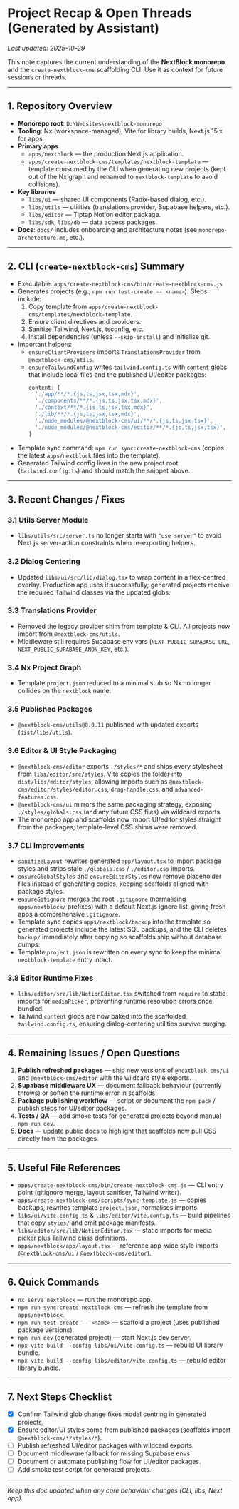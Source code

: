 # Project Recap & Open Threads (Generated by Assistant)

_Last updated: 2025-10-29_

This note captures the current understanding of the **NextBlock monorepo** and the `create-nextblock-cms` scaffolding CLI. Use it as context for future sessions or threads.

---

## 1. Repository Overview

- **Monorepo root**: `D:\Websites\nextblock-monorepo`
- **Tooling**: Nx (workspace-managed), Vite for library builds, Next.js 15.x for apps.
- **Primary apps**  
  - `apps/nextblock` — the production Next.js application.  
  - `apps/create-nextblock-cms/templates/nextblock-template` — template consumed by the CLI when generating new projects (kept out of the Nx graph and renamed to `nextblock-template` to avoid collisions).
- **Key libraries**  
  - `libs/ui` — shared UI components (Radix-based dialog, etc.).  
  - `libs/utils` — utilities (translations provider, Supabase helpers, etc.).  
  - `libs/editor` — Tiptap Notion editor package.  
  - `libs/sdk`, `libs/db` — data access packages.
- **Docs**: `docs/` includes onboarding and architecture notes (see `monorepo-archetecture.md`, etc.).

---

## 2. CLI (`create-nextblock-cms`) Summary

- Executable: `apps/create-nextblock-cms/bin/create-nextblock-cms.js`
- Generates projects (e.g., `npm run test-create -- <name>`). Steps include:  
  1. Copy template from `apps/create-nextblock-cms/templates/nextblock-template`.  
  2. Ensure client directives and providers.  
  3. Sanitize Tailwind, Next.js, tsconfig, etc.  
  4. Install dependencies (unless `--skip-install`) and initialise git.
- Important helpers:  
  - `ensureClientProviders` imports `TranslationsProvider` from `@nextblock-cms/utils`.  
  - `ensureTailwindConfig` writes `tailwind.config.ts` with `content` globs that include local files and the published UI/editor packages:
    ```ts
    content: [
      './app/**/*.{js,ts,jsx,tsx,mdx}',
      './components/**/*.{js,ts,jsx,tsx,mdx}',
      './context/**/*.{js,ts,jsx,tsx,mdx}',
      './lib/**/*.{js,ts,jsx,tsx,mdx}',
      './node_modules/@nextblock-cms/ui/**/*.{js,ts,jsx,tsx}',
      './node_modules/@nextblock-cms/editor/**/*.{js,ts,jsx,tsx}',
    ]
    ```
- Template sync command: `npm run sync:create-nextblock-cms` (copies the latest `apps/nextblock` files into the template).
- Generated Tailwind config lives in the new project root (`tailwind.config.ts`) and should match the snippet above.

---

## 3. Recent Changes / Fixes

### 3.1 Utils Server Module
- `libs/utils/src/server.ts` no longer starts with `"use server"` to avoid Next.js server-action constraints when re-exporting helpers.

### 3.2 Dialog Centering
- Updated `libs/ui/src/lib/dialog.tsx` to wrap content in a flex-centred overlay. Production app uses it successfully; generated projects receive the required Tailwind classes via the updated globs.

### 3.3 Translations Provider
- Removed the legacy provider shim from template & CLI. All projects now import from `@nextblock-cms/utils`.  
- Middleware still requires Supabase env vars (`NEXT_PUBLIC_SUPABASE_URL`, `NEXT_PUBLIC_SUPABASE_ANON_KEY`, etc.).

### 3.4 Nx Project Graph
- Template `project.json` reduced to a minimal stub so Nx no longer collides on the `nextblock` name.

### 3.5 Published Packages
- `@nextblock-cms/utils@0.0.11` published with updated exports (`dist/libs/utils`).

### 3.6 Editor & UI Style Packaging
- `@nextblock-cms/editor` exports `./styles/*` and ships every stylesheet from `libs/editor/src/styles`. Vite copies the folder into `dist/libs/editor/styles`, allowing imports such as `@nextblock-cms/editor/styles/editor.css`, `drag-handle.css`, and `advanced-features.css`.
- `@nextblock-cms/ui` mirrors the same packaging strategy, exposing `./styles/globals.css` (and any future CSS files) via wildcard exports.
- The monorepo app and scaffolds now import UI/editor styles straight from the packages; template-level CSS shims were removed.

### 3.7 CLI Improvements
- `sanitizeLayout` rewrites generated `app/layout.tsx` to import package styles and strips stale `./globals.css` / `./editor.css` imports.
- `ensureGlobalStyles` and `ensureEditorStyles` now remove placeholder files instead of generating copies, keeping scaffolds aligned with package styles.
- `ensureGitignore` merges the root `.gitignore` (normalising `apps/nextblock/` prefixes) with a default Next.js ignore list, giving fresh apps a comprehensive `.gitignore`.
- Template sync copies `apps/nextblock/backup` into the template so generated projects include the latest SQL backups, and the CLI deletes `backup/` immediately after copying so scaffolds ship without database dumps.
- Template `project.json` is rewritten on every sync to keep the minimal `nextblock-template` entry intact.

### 3.8 Editor Runtime Fixes
- `libs/editor/src/lib/NotionEditor.tsx` switched from `require` to static imports for `mediaPicker`, preventing runtime resolution errors once bundled.
- Tailwind `content` globs are now baked into the scaffolded `tailwind.config.ts`, ensuring dialog-centering utilities survive purging.

---

## 4. Remaining Issues / Open Questions

1. **Publish refreshed packages** — ship new versions of `@nextblock-cms/ui` and `@nextblock-cms/editor` with the wildcard style exports.  
2. **Supabase middleware UX** — document fallback behaviour (currently throws) or soften the runtime error in scaffolds.  
3. **Package publishing workflow** — script or document the `npm pack` / publish steps for UI/editor packages.  
4. **Tests / QA** — add smoke tests for generated projects beyond manual `npm run dev`.  
5. **Docs** — update public docs to highlight that scaffolds now pull CSS directly from the packages.

---

## 5. Useful File References

- `apps/create-nextblock-cms/bin/create-nextblock-cms.js` — CLI entry point (gitignore merge, layout sanitiser, Tailwind writer).  
- `apps/create-nextblock-cms/scripts/sync-template.js` — copies backups, rewrites template `project.json`, normalises imports.  
- `libs/ui/vite.config.ts` & `libs/editor/vite.config.ts` — build pipelines that copy `styles/` and emit package manifests.  
- `libs/editor/src/lib/NotionEditor.tsx` — static imports for media picker plus Tailwind class definitions.  
- `apps/nextblock/app/layout.tsx` — reference app-wide style imports (`@nextblock-cms/ui` / `@nextblock-cms/editor`).

---

## 6. Quick Commands

- `nx serve nextblock` — run the monorepo app.  
- `npm run sync:create-nextblock-cms` — refresh the template from `apps/nextblock`.  
- `npm run test-create -- <name>` — scaffold a project (uses published package versions).  
- `npm run dev` (generated project) — start Next.js dev server.  
- `npx vite build --config libs/ui/vite.config.ts` — rebuild UI library bundle.  
- `npx vite build --config libs/editor/vite.config.ts` — rebuild editor library bundle.

---

## 7. Next Steps Checklist

- [x] Confirm Tailwind glob change fixes modal centring in generated projects.  
- [x] Ensure editor/UI styles come from published packages (scaffolds import `@nextblock-cms/*/styles/*`).  
- [ ] Publish refreshed UI/editor packages with wildcard exports.  
- [ ] Document middleware fallback for missing Supabase envs.  
- [ ] Document or automate publishing flow for UI/editor packages.  
- [ ] Add smoke test script for generated projects.

---

_Keep this doc updated when any core behaviour changes (CLI, libs, Next app)._
